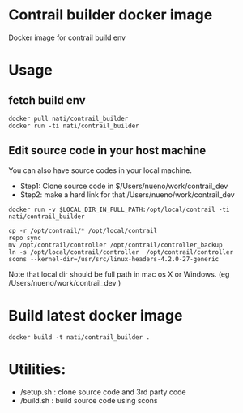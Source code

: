 # Contrail builder docker image

Docker image for contrail build env

# Usage

## fetch build env

```
docker pull nati/contrail_builder
docker run -ti nati/contrail_builder
```

## Edit source code in your host machine

You can also have source codes in your local machine.

- Step1: Clone source code in $/Users/nueno/work/contrail_dev
- Step2: make a hard link for that /Users/nueno/work/contrail_dev

```
docker run -v $LOCAL_DIR_IN_FULL_PATH:/opt/local/contrail -ti nati/contrail_builder

cp -r /opt/contrail/* /opt/local/contrail
repo sync
mv /opt/contrail/controller /opt/contrail/controller_backup
ln -s /opt/local/contrail/controller  /opt/contrail/controller
scons --kernel-dir=/usr/src/linux-headers-4.2.0-27-generic

```

Note that local dir should be full path in mac os X or Windows.
(eg /Users/nueno/work/contrail_dev )

# Build latest docker image

```
docker build -t nati/contrail_builder .
```

# Utilities:

- /setup.sh  : clone source code and 3rd party code
- /build.sh  : build source code using scons